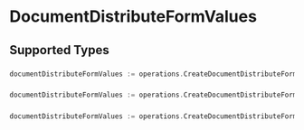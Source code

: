 # DocumentDistributeFormValues


## Supported Types

### 

```go
documentDistributeFormValues := operations.CreateDocumentDistributeFormValuesStr(string{/* values here */})
```

### 

```go
documentDistributeFormValues := operations.CreateDocumentDistributeFormValuesBoolean(bool{/* values here */})
```

### 

```go
documentDistributeFormValues := operations.CreateDocumentDistributeFormValuesNumber(float64{/* values here */})
```

